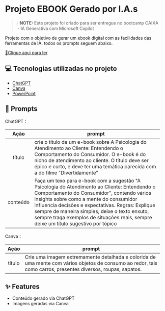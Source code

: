 # Projeto EBOOK Gerado por I.A.s


 > ℹ️ **NOTE:** Este projeto foi criado para ser entregue no bootcamp CAIXA - IA Generativa com Microsoft Copilot

Projeto com o objetivo de gerar um ebook digital com as facilidades das ferramentas de IA. todos os prompts
seguem abaixo.

<a href="https://github.com/paulaiorio/prompts-recipe-to-create-a-ebook/blob/main/e-book%20psicologia%20do%20atendimento%20ao%20cliente.pdf" title="View PDF now"> 📕Clique aqui para ler</a>

## 💻 Tecnologias utilizadas no projeto

- [ChatGPT](https://chat.openai.com/) 
- [Canva](https://www.canva.com/)
- [PowerPoint](https://www.microsoft.com/en/microsoft-365/powerpoint)

## 🧠 Prompts


ChatGPT：

|   Ação   | prompt                                                                                                                                                                                                                                                                         |
| :------: | ------------------------------------------------------------------------------------------------------------------------------------------------------------------------------------------------------------------------------------------------------------------------------ |
|  título  | crie o título de um e-book sobre A Psicologia do Atendimento ao Cliente: Entendendo o Comportamento do Consumidor. O e-book é do nicho de atendimento ao cliente. O título deve ser épico e curto, e deve ter uma temática parecida com a do filme "Divertidamente"                                                        |
| conteúdo | Faça um texo para e-book com a sugestão "A Psicologia do Atendimento ao Cliente: Entendendo o Comportamento do Consumidor", contendo vários insights sobre como a mente do consumidor influencia decisões e expectativas. Regras: Explique sempre de maneira simples, deixe o texto enxuto, sempre traga exemplos de situações reais, sempre deixe um título sugestivo por tópico |


Canva：

|  Ação  | prompt                                                                                 |
| :----: | -------------------------------------------------------------------------------------- |
| título | Crie uma imagem extremamente detalhada e colorida de uma mente com vários objetos de consumo ao redor, tais como carros, presentes diversos, roupas, sapatos.|

## ✨ Features

- Conteúdo gerado via ChatGPT
- Imagens geradas via Canva
